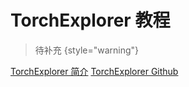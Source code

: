 # TorchExplorer 教程

<show-structure depth="2"/>

> 待补充
{style="warning"}


<seealso>
<category ref="ref_docs">
    <a href="https://mp.weixin.qq.com/s/k1pyguwznJ9M1okEv3NHLw">TorchExplorer 简介</a>
</category>
<category ref="ref_github">
    <a href="https://github.com/spfrommer/torchexplorer">TorchExplorer Github</a>
</category>
<category ref="ref_issues">
</category>
<category ref="ref_hf"></category>
<category ref="ref_ms"></category>
</seealso>
